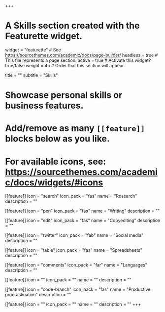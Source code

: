+++
# A Skills section created with the Featurette widget.
widget = "featurette"  # See https://sourcethemes.com/academic/docs/page-builder/
headless = true  # This file represents a page section.
active = true  # Activate this widget? true/false
weight = 45  # Order that this section will appear.

title = ""
subtitle = "Skills"

# Showcase personal skills or business features.
# 
# Add/remove as many `[[feature]]` blocks below as you like.
# 
# For available icons, see: https://sourcethemes.com/academic/docs/widgets/#icons

[[feature]]
  icon = "search"
  icon_pack = "fas"
  name = "Research"
  description = ""
  
[[feature]]
  icon = "pen"
  icon_pack = "fas"
  name = "Writing"
  description = ""  

[[feature]]
  icon = "edit"
  icon_pack = "fas"
  name = "Copyediting"
  description = ""
  
[[feature]]
  icon = "twitter"
  icon_pack = "fab"
  name = "Social media"
  description = ""
  
[[feature]]
  icon = "table"
  icon_pack = "fas"
  name = "Spreadsheets"
  description = ""

[[feature]]
  icon = "comments"
  icon_pack = "far"
  name = "Languages"
  description = ""

[[feature]]
  icon = ""
  icon_pack = ""
  name = ""
  description = ""
  
[[feature]]
  icon = "code-branch"
  icon_pack = "fas"
  name = "Productive procrastination"
  description = ""

[[feature]]
  icon = ""
  icon_pack = ""
  name = ""
  description = ""
+++
